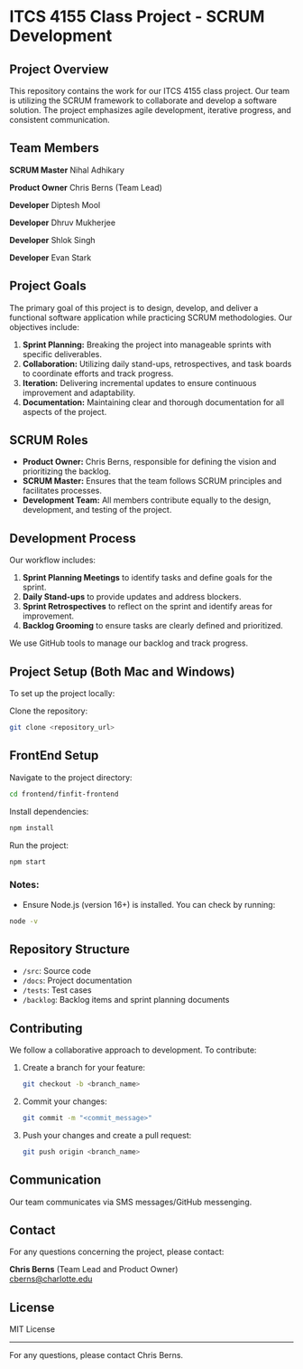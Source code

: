 # ITCS 4155 Class Project - SCRUM Development

## Project Overview
This repository contains the work for our ITCS 4155 class project. Our team is utilizing the SCRUM framework to collaborate and develop a software solution. The project emphasizes agile development, iterative progress, and consistent communication.

## Team Members
**SCRUM Master** Nihal Adhikary

**Product Owner** Chris Berns (Team Lead)

**Developer** Diptesh Mool

**Developer** Dhruv Mukherjee

**Developer** Shlok Singh

**Developer** Evan Stark

## Project Goals
The primary goal of this project is to design, develop, and deliver a functional software application while practicing SCRUM methodologies. Our objectives include:

1. **Sprint Planning:** Breaking the project into manageable sprints with specific deliverables.
2. **Collaboration:** Utilizing daily stand-ups, retrospectives, and task boards to coordinate efforts and track progress.
3. **Iteration:** Delivering incremental updates to ensure continuous improvement and adaptability.
4. **Documentation:** Maintaining clear and thorough documentation for all aspects of the project.

## SCRUM Roles
- **Product Owner:** Chris Berns, responsible for defining the vision and prioritizing the backlog.
- **SCRUM Master:** Ensures that the team follows SCRUM principles and facilitates processes.
- **Development Team:** All members contribute equally to the design, development, and testing of the project.

## Development Process
Our workflow includes:

1. **Sprint Planning Meetings** to identify tasks and define goals for the sprint.
2. **Daily Stand-ups** to provide updates and address blockers.
3. **Sprint Retrospectives** to reflect on the sprint and identify areas for improvement.
4. **Backlog Grooming** to ensure tasks are clearly defined and prioritized.

We use GitHub tools to manage our backlog and track progress.

## Project Setup (Both Mac and Windows)
To set up the project locally:

Clone the repository:
   ```bash
   git clone <repository_url>
   ```
   
## FrontEnd Setup
Navigate to the project directory:
   ```bash
   cd frontend/finfit-frontend
   ```

Install dependencies:
   ```bash
   npm install
   ```

Run the project:
   ```bash
   npm start
   ```
### Notes:

- Ensure Node.js (version 16+) is installed. You can check by running:
```bash
node -v
```


## Repository Structure
- `/src`: Source code
- `/docs`: Project documentation
- `/tests`: Test cases
- `/backlog`: Backlog items and sprint planning documents

## Contributing
We follow a collaborative approach to development. To contribute:

1. Create a branch for your feature:
   ```bash
   git checkout -b <branch_name>
   ```

2. Commit your changes:
   ```bash
   git commit -m "<commit_message>"
   ```

3. Push your changes and create a pull request:
   ```bash
   git push origin <branch_name>
   ```

## Communication
Our team communicates via SMS messages/GitHub messenging.

## Contact
For any questions concerning the project, please contact:

**Chris Berns** (Team Lead and Product Owner)  
cberns@charlotte.edu

## License
MIT License

---

For any questions, please contact Chris Berns.
